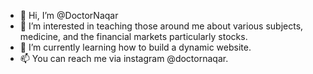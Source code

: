 - 👋 Hi, I’m @DoctorNaqar
- 👀 I’m interested in teaching those around me about various subjects, medicine, and the financial markets particularly stocks. 
- 🌱 I’m currently learning how to build a dynamic website.
- 📫 You can reach me via instagram @doctornaqar. 
